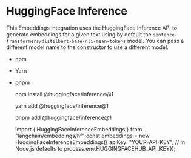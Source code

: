 HuggingFace Inference
=====================

This Embeddings integration uses the HuggingFace Inference API to generate embeddings for a given text using by default the `sentence-transformers/distilbert-base-nli-mean-tokens` model. You can pass a different model name to the constructor to use a different model.

*   npm
*   Yarn
*   pnpm

    npm install @huggingface/inference@1

    yarn add @huggingface/inference@1

    pnpm add @huggingface/inference@1

    import { HuggingFaceInferenceEmbeddings } from "langchain/embeddings/hf";const embeddings = new HuggingFaceInferenceEmbeddings({  apiKey: "YOUR-API-KEY", // In Node.js defaults to process.env.HUGGINGFACEHUB_API_KEY});